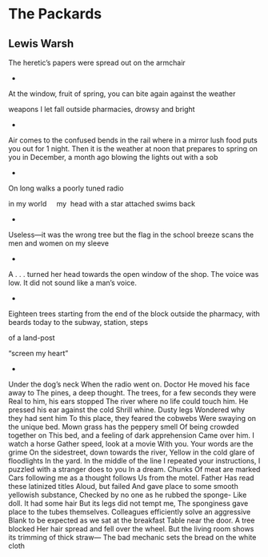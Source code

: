 # The Packards
## Lewis Warsh
The heretic’s papers were spread out on the armchair

*

At the window, fruit of
spring,
you can bite again
against the weather

weapons I let fall outside
pharmacies, drowsy and bright

*

Air comes to the confused bends in the rail where
in a mirror lush food puts you
out for 1 night. Then it is the weather
at noon that prepares to spring on you
in December, a month ago
blowing the lights out with a sob

*

On long walks
a poorly tuned radio

in my world     my  head
with a star attached
swims back

*

Useless—it was the wrong tree
but the flag in the school
breeze scans the men and women on my sleeve

*

A . . . turned her head towards the open window
of the shop. The voice was low.
It did not sound like a man’s voice.

*

Eighteen trees starting from the end
of the block
outside the pharmacy, with beards today
to the subway, station, steps

of a land-post

“screen my heart”

*

Under the dog’s neck
When the radio went on. Doctor
He moved his face away to
The pines, a deep thought.
The trees, for a few seconds they were
Real to him, his ears stopped
The river where no life could touch him.
He pressed his ear against the cold
Shrill whine. Dusty legs
Wondered why they had sent him
To this place, they feared the cobwebs
Were swaying on the unique bed.
Mown grass has the peppery smell
Of being crowded together on
This bed, and a feeling of dark apprehension
Came over him. I watch a horse
Gather speed, look at a movie
With you. Your words are the grime
On the sidestreet, down towards the river,
Yellow in the cold glare of floodlights
In the yard. In the middle of the line
I repeated your instructions,
I puzzled with a stranger does to you
In a dream. Chunks
Of meat are marked
Cars following me as a thought follows
Us from the motel. Father
Has read these latinized titles
Aloud, but failed
And gave place to some smooth yellowish substance,
Checked by no one as he rubbed the sponge-
Like doll. It had some hair
But its legs did not tempt me,
The sponginess gave place to the tubes themselves.
Colleagues efficiently solve an aggressive
Blank to be expected as we sat at the breakfast
Table near the door. A tree blocked
Her hair spread and fell over the wheel.
But the living room shows its trimming of thick straw—
The bad mechanic sets the bread on the white cloth